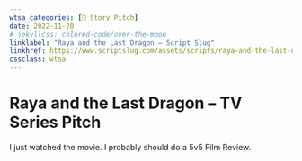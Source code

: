 ```yaml
---
wtsa_categories: [📣 Story Pitch]
date: 2022-11-20
# jekyllcss: colored-code/over-the-moon
linklabel: "Raya and the Last Dragon – Script Slug"
linkhref: https://www.scriptslug.com/assets/scripts/raya-and-the-last-dragon-2021.pdf
cssclass: wtsa
---
```

# Raya and the Last Dragon – TV Series Pitch

I just watched the movie. I probably should do a 5v5 Film Review.
